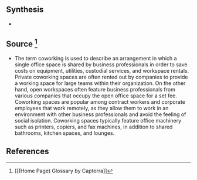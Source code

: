 ## Synthesis
- 
## Source [^1]
- The term coworking is used to describe an arrangement in which a single office space is shared by business professionals in order to save costs on equipment, utilities, custodial services, and workspace rentals. Private coworking spaces are often rented out by companies to provide a working space for large teams within their organization. On the other hand, open workspaces often feature business professionals from various companies that occupy the open office space for a set fee. Coworking spaces are popular among contract workers and corporate employees that work remotely, as they allow them to work in an environment with other business professionals and avoid the feeling of social isolation. Coworking spaces typically feature office machinery such as printers, copiers, and fax machines, in addition to shared bathrooms, kitchen spaces, and lounges.
## References

[^1]: [[(Home Page) Glossary by Capterra]]